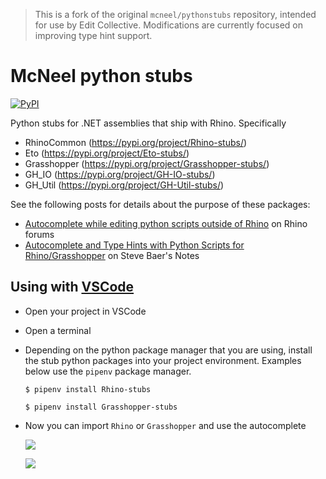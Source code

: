 > This is a fork of the original `mcneel/pythonstubs` repository, intended for use by Edit Collective. Modifications are currently focused on improving type hint support.

# McNeel python stubs

[![PyPI](https://img.shields.io/pypi/v/Rhino-stubs.svg)](https://pypi.org/project/Rhino-stubs)

Python stubs for .NET assemblies that ship with Rhino. Specifically
- RhinoCommon (https://pypi.org/project/Rhino-stubs/)
- Eto (https://pypi.org/project/Eto-stubs/)
- Grasshopper (https://pypi.org/project/Grasshopper-stubs/)
- GH_IO (https://pypi.org/project/GH-IO-stubs/)
- GH_Util (https://pypi.org/project/GH-Util-stubs/)

See the following posts for details about the purpose of these packages:

- [Autocomplete while editing python scripts outside of Rhino](https://discourse.mcneel.com/t/autocomplete-while-editing-python-scripts-outside-of-rhino/79329) on Rhino forums
- [Autocomplete and Type Hints with Python Scripts for Rhino/Grasshopper](
https://stevebaer.wordpress.com/2019/02/25/autocomplete-and-type-hints-with-python-scripts-for-rhino-grasshopper) on Steve Baer's Notes


## Using with [VSCode](https://code.visualstudio.com/)

- Open your project in VSCode
- Open a terminal
- Depending on the python package manager that you are using, install the stub python packages into your project environment. Examples below use the `pipenv` package manager.

    `$ pipenv install Rhino-stubs `

    `$ pipenv install Grasshopper-stubs `

- Now you can import `Rhino` or `Grasshopper` and use the autocomplete

    ![](static/rhino-stub-vscode.gif)

    ![](static/gh-stub-vscode.gif)